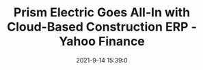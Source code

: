 ---
"title": "Prism Electric Goes All-In with Cloud-Based Construction ERP - Yahoo Finance"
"date": "2021-9-14 15:39:0"
"feed_name": "GOOGLENEWS"
"feed_website": "https://news.google.com/rss/search?q=oil%26gas%7Cdrilling%7Cmining%7Cconstruction%7Cindustrial&hl=en-US&gl=US&ceid=US:en"
"feed_rss": "https://news.google.com/rss/search?q=oil%26gas%7Cdrilling%7Cmining%7Cconstruction%7Cindustrial&hl=en-US&gl=US&ceid=US:en"
"link": "https://finance.yahoo.com/news/prism-electric-goes-cloud-based-153900114.html"
"file": "_posts/2021-1-1-de610d9073bbdb9bf39654aae8c6fe071b242cef.md"
"accident": "0"
"drilling": "0"
---